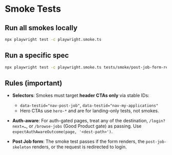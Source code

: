 # Smoke Tests

## Run all smokes locally
```bash
npx playwright test -c playwright.smoke.ts
```

## Run a specific spec

```bash
npx playwright test -c playwright.smoke.ts tests/smoke/post-job-form-render.spec.ts
```

## Rules (important)

* **Selectors**: Smokes must target **header CTAs only** via stable IDs:

  * `data-testid="nav-post-job"`, `data-testid="nav-my-applications"`
  * Hero CTAs use `hero-*` and are for landing-only tests, not smokes.
* **Auth-aware**: For auth-gated pages, treat any of the destination, `/login?next=…`, or `/browse-jobs` (Good Product gate) as passing. Use `expectAuthAwareOutcome(page, '<dest-path>')`.
* **Post Job form**: The smoke test passes if the form renders, the `post-job-skeleton` renders, or the request is redirected to login.

